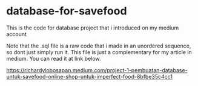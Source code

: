 # database-for-savefood
This is the code for database project that i introduced on my medium account

Note that the .sql file is a raw code that i made in an unordered sequence, so dont just simply run it. This file is just a complementary for my article in medium. You can read it at link below.

https://richardylobosapan.medium.com/project-1-pembuatan-database-untuk-savefood-online-shop-untuk-imperfect-food-8bfbe35c4cc1
